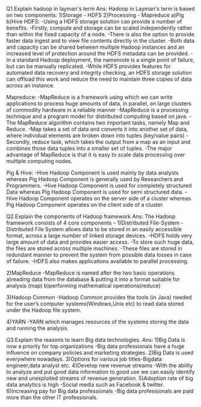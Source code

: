 Q1.Explain hadoop in layman's term
Ans:
Hadoop in Layman's term is based on two components:
1)Storage - HDFS
2)Processing - Mapreduce
              a)Pig
              b)Hive
 HDFS:
 -Using a HDFS storage solution can provide a number of benefits.
 -Firstly, compute and storage can be scaled independently rather than within the fixed capacity of a node.
 -There is also the option to provide faster data ingest and to view file contents directly in the cluster.
 -Both data and capacity can be shared between multiple Hadoop instances and an increased level of protection around the HDFS metadata can be provided.
 -In a standard Hadoop deployment, the namenode is a single point of failure, but can be manually replicated.
 -While HDFS provides features for automated data recovery and integrity checking, an HDFS storage solution can offload this work and reduce the need to maintain three copies of data across an instance.
 
 Mapreduce:
 -MapReduce is a framework using which we can write applications to process huge amounts of data, in parallel, on large clusters of commodity hardware in a reliable manner
-MapReduce is a processing technique and a program model for distributed computing based on java.
-The MapReduce algorithm contains two important tasks, namely Map and Reduce.
-Map takes a set of data and converts it into another set of data, where individual elements are broken down into tuples (key/value pairs)
-Secondly, reduce task, which takes the output from a map as an input and combines those data tuples into a smaller set of tuples.
-The major advantage of MapReduce is that it is easy to scale data processing over multiple computing nodes.

Pig & Hive:
-Hive Hadoop Component is used mainly by data analysts whereas Pig Hadoop Component is generally used by Researchers and Programmers.
-Hive Hadoop Component is used for completely structured Data whereas Pig Hadoop Component is used for semi structured data.
-Hive Hadoop Component operates on the server side of a cluster whereas Pig Hadoop Component operates on the client side of a cluster.



Q2.Explain the components of Hadoop framework
Ans:
The Hadoop framework consists of 4 core components –
1)Distributed File-System
  -Distributed File System allows data to be stored in an easily accessible format, across a large number of linked storage devices.
  -HDFS holds very large amount of data and provides easier access.
  -To store such huge data, the files are stored across multiple machines.
  -These files are stored in redundant manner to prevent the system from possible data losses in case of failure.
  -HDFS also makes applications available to parallel processing.
  
2)MapReduce
-MapReduce is named after the two basic operations
a)reading data from the database & putting it into a format suitable for analysis (map)
b)performing mathematical operations(reduce)

3)Hadoop Common
-Hadoop Common provides the tools (in Java) needed for the user’s computer systems(Windows,Unix etc) to read data stored under the Hadoop file system.

4)YARN
-YARN which manages resources of the systems storing the data and running the analysis.



Q3.Explain the reasons to learn Big data technologies.
Ans:
1)Big Data is now a priority for top organizations
-Big data professionals have a huge influence on company policies and marketing strategies.
2)Big Data is used everywhere nowadays.
3)Options for various job titles-Bigdata engineer,data analyst etc.
4)Develop new revenue streams
-With the ability to analyze and put good data information to good use we can easily identify new and unexploited streams of revenue generation.
5)Adoption rate of big data analytics is high
-Social media such as Facebook & twitter.
6)Increasing pay for Big data professionals
-Big data professionals are paid more than the other IT professionals.
